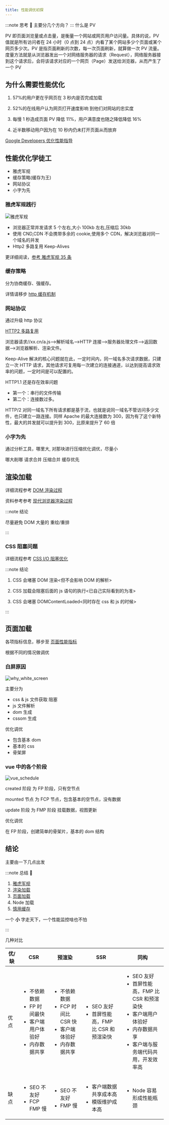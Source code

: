 ```yaml
---
title: 性能调优初探
---
```


:::note 思考 🤔
主要分几个方向？
:::
什么是 PV

PV 即页面浏览量或点击量，是衡量一个网站或网页用户访问量。具体的说，PV 值就是所有访问者在 24 小时（0 点到 24 点）内看了某个网站多少个页面或某个网页多少次。PV 是指页面刷新的次数，每一次页面刷新，就算做一次 PV 流量。度量方法就是从浏览器发出一个对网络服务器的请求（Request），网络服务器接到这个请求后，会将该请求对应的一个网页（Page）发送给浏览器，从而产生了一个 PV

## 为什么需要性能优化

1. 57%的⽤户更在乎⽹⻚在 3 秒内是否完成加载

2. 52%的在线⽤户认为⽹⻚打开速度影响 到他们对⽹站的忠实度

3. 每慢 1 秒造成⻚⾯ PV 降低 11%，⽤户满意度也随之降低降低 16%

4. 近半数移动⽤户因为在 10 秒内仍未打开⻚⾯从⽽放弃

[Google Developers 优化性能指导](https://developers.google.cn/web/fundamentals/performance/get-started)

## 性能优化学徒工

- 雅虎军规
- 缓存策略(缓存为王)
- 网站协议
- 小字为先

### 雅虎军规践行

![雅虎军规](/images/performance/yahoo_rules.png)

- 浏览器正常并发请求 5 个左右,大小 100kb 左右,压缩后 30kb
- 使用 CND,CDN 不会携带多余的 cookie,使用多个 CDN，解决浏览器对同一个域名的并发
- Http2 多路复用 Keep-Alives

更详细阅读，[参考 雅虎军规 35 条](https://www.jianshu.com/p/4cbcd202a591)

### 缓存策略

分为协商缓存、强缓存。

详情请移步 [http 缓存机制](http/http_1.md#http缓存机制)

### ⽹站协议

通过升级 http 协议

[HTTP2 多路复用](http/http_2.md#多路复用)

浏览器请求//xx.cn/a.js-->解析域名—>HTTP 连接—>服务器处理⽂件—>返回数据-->浏览器解析、渲染⽂件。

Keep-Alive 解决的核⼼问题就在此，⼀定时间内，同⼀域名多次请求数据，只建⽴⼀次 HTTP 请求，其他请求可复⽤每⼀次建⽴的连接通道，以达到提⾼请求效率的问题，⼀定时间是可以配置的。

HTTP1.1 还是存在效率问题

- 第⼀个：串⾏的⽂件传输
- 第⼆个：连接数过多。

HTTP/2 对同⼀域名下所有请求都是基于流，也就是说同⼀域名不管访问多少⽂件，也只建⽴⼀路连接。同样 Apache 的最⼤连接数为 300，因为有了这个新特性，最⼤的并发就可以提升到 300，⽐原来提升了 60 倍

### 小字为先

通过分析工具，哪里大, 对那块进行压缩优化调优，尽量小

哪大削哪 请求合并 压缩合并 缓存优先

## 渲染加载

详细流程参考 [DOM 渲染过程](performance/rendering_process.md)

资料参考参考 [现代浏览器渲染过程](performance/browser_rendering_process.md)

:::note 结论

尽量避免 DOM 大量的 重绘/重排

:::

### CSS 阻塞问题

详细流程参考 [CSS I/O 阻塞优化](css/css_io.md)

:::note 结论

1. CSS 会堵塞 DOM 渲染<但不会影响 DOM 的解析>

2. CSS 加载会阻塞后⾯的 js 语句的执⾏<已⾃⼰实际看到的为准>

3. CSS 会堵塞 DOMContentLoaded<同时存在 css 和 js 的时候>

:::

## 页面加载

各项指标信息，移步至 [页面性能指标](./page_performance_index)

根据不同的情况做调优

### 白屏原因

![why_white_screen](/images/performance/why_white_screen.png)

主要分为

- css & js 文件获取 阻塞
- js 文件解析
- dom 生成
- cssom 生成

优化调优

- 包含基本 dom
- 基本的 css
- 骨架屏

### vue 中的各个阶段

![vue_schedule](/images/performance/vue_schedule.png)

created 阶段 为 FP 阶段，只有空节点

mounted 节点 为 FCP 节点，包含基本的空节点，没有数据

update 阶段 为 FMP 阶段 挂载数据，视图更新

优化调优

在 FP 阶段，创建简单的骨架片，基本的 dom 结构

## 结论

主要由一下几点出发

:::note 总结 🍺

1. [雅虎军规](#雅虎军规践行)
2. [渲染加载](#渲染加载)
3. [页面加载](#页面加载)
4. Node 加载
5. [慎用缓存](#缓存策略)

一个 **小** 字走天下，一个性能监控啥也不怕

:::

几种对比

<div>
  <table style={{textAlign: 'center'}}>
    <thead >
      <tr>
        <th style={{minWidth: '100px'}}>
          优/缺
        </th>
        <th>
          <div>CSR</div>
        </th>
        <th>
          <div>预渲染</div>
        </th>
        <th>SSR</th>
        <th>同构</th>
      </tr>
    </thead>
    <tbody>
      <tr>
        <td>优点</td>
        <td>
          <ul>
            <li>不依赖数据</li>
            <li>FP 时间最快</li>
            <li>客户端用户体验好</li>
            <li>内存数据共享</li>
          </ul>
        </td>
        <td>
          <ul>
            <li>不依赖数据</li>
            <li>FCP 时间比 CSR 快</li>
            <li>客户端体验好</li>
            <li>内存数据共享</li>
          </ul>
        </td>
        <td>
          <ul>
            <li>SEO 友好</li>
            <li>首屏性能高，FMP 比 CSR 和预渲染快</li>
          </ul>
        </td>
        <td>
          <ul>
            <li>SEO 友好</li>
            <li>首屏性能高，FMP 比 CSR 和预渲染快</li>
            <li>客户端用户体验好</li>
            <li>内存数据共享</li>
            <li>客户端与服务端代码共用，开发效率高</li>
          </ul>
        </td>
      </tr>
      <tr>
        <td >缺点</td>
        <td >
          <ul>
            <li>SEO 不友好</li>
            <li>FCP FMP 慢</li>
          </ul>
        </td>
        <td >
          <ul>
            <li>SEO 不友好</li>
            <li>FMP 慢</li>
          </ul>
        </td>
        <td >
          <ul>
            <li>客户端数据共享成本高</li>
            <li>模版维护成本高</li>
          </ul>
        </td>
        <td>
          <ul>
            <li>Node 容易形成性能瓶颈</li>
          </ul>
        </td>
      </tr>
    </tbody>
  </table>
</div>


